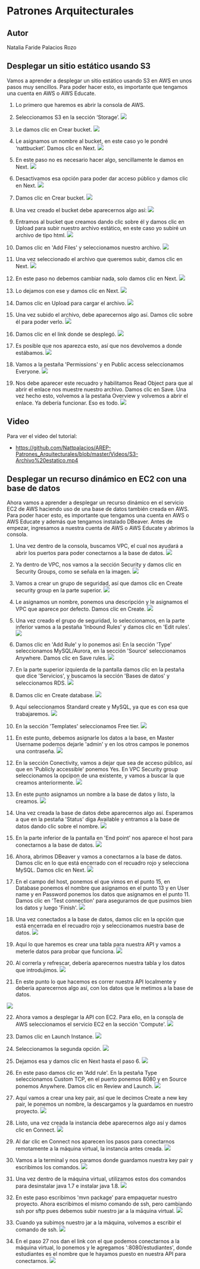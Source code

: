# Patrones Arquitecturales

## Autor

Natalia Faride Palacios Rozo

## Desplegar un sitio estático usando S3

Vamos a aprender a desplegar un sitio estático usando S3 en AWS en unos pasos muy sencillos. Para poder hacer esto, es importante que tengamos una cuenta en AWS o AWS Educate.

1. Lo primero que haremos es abrir la consola de AWS.
2. Seleccionamos S3 en la sección ‘Storage’.
![](https://raw.githubusercontent.com/Nattpalacios/AREP-Patrones_Arquitecturales/master/ImagenesPuntoUno/1.png)

3. Le damos clic en Crear bucket.
![](https://raw.githubusercontent.com/Nattpalacios/AREP-Patrones_Arquitecturales/master/ImagenesPuntoUno/2.png)

4. Le asignamos un nombre al bucket, en este caso yo le pondré ‘nattbucket’. Damos clic en Next.
![](https://raw.githubusercontent.com/Nattpalacios/AREP-Patrones_Arquitecturales/master/ImagenesPuntoUno/3.png)

5. En este paso no es necesario hacer algo, sencillamente le damos en Next.
![](https://raw.githubusercontent.com/Nattpalacios/AREP-Patrones_Arquitecturales/master/ImagenesPuntoUno/4.png)

6. Desactivamos esa opción para poder dar acceso público y damos clic en Next.
![](https://raw.githubusercontent.com/Nattpalacios/AREP-Patrones_Arquitecturales/master/ImagenesPuntoUno/5.png)

7. Damos clic en Crear bucket.
![](https://raw.githubusercontent.com/Nattpalacios/AREP-Patrones_Arquitecturales/master/ImagenesPuntoUno/6.png)

8. Una vez creado el bucket debe aparecernos algo así:
![](https://raw.githubusercontent.com/Nattpalacios/AREP-Patrones_Arquitecturales/master/ImagenesPuntoUno/7.png)

9. Entramos al bucket que creamos dando clic sobre él y damos clic en Upload para subir nuestro archivo estático, en este caso yo subiré un archivo de tipo html.
![](https://raw.githubusercontent.com/Nattpalacios/AREP-Patrones_Arquitecturales/master/ImagenesPuntoUno/8.png)

10. Damos clic en 'Add Files' y seleccionamos nuestro archivo.
![](https://raw.githubusercontent.com/Nattpalacios/AREP-Patrones_Arquitecturales/master/ImagenesPuntoUno/9.png)

11. Una vez seleccionado el archivo que queremos subir, damos clic en Next.
![](https://raw.githubusercontent.com/Nattpalacios/AREP-Patrones_Arquitecturales/master/ImagenesPuntoUno/10.png)

12. En este paso no debemos cambiar nada, solo damos clic en Next.
![](https://raw.githubusercontent.com/Nattpalacios/AREP-Patrones_Arquitecturales/master/ImagenesPuntoUno/11.png)

13. Lo dejamos con ese y damos clic en Next.
![](https://raw.githubusercontent.com/Nattpalacios/AREP-Patrones_Arquitecturales/master/ImagenesPuntoUno/12.png)

14. Damos clic en Upload para cargar el archivo.
![](https://raw.githubusercontent.com/Nattpalacios/AREP-Patrones_Arquitecturales/master/ImagenesPuntoUno/13.png)

15. Una vez subido el archivo, debe aparecernos algo así. Damos clic sobre él para poder verlo.
![](https://raw.githubusercontent.com/Nattpalacios/AREP-Patrones_Arquitecturales/master/ImagenesPuntoUno/14.png)

16. Damos clic en el link donde se desplegó.
![](https://raw.githubusercontent.com/Nattpalacios/AREP-Patrones_Arquitecturales/master/ImagenesPuntoUno/15.png)

17. Es posible que nos aparezca esto, así que nos devolvemos a donde estábamos.
![](https://raw.githubusercontent.com/Nattpalacios/AREP-Patrones_Arquitecturales/master/ImagenesPuntoUno/16.png)

18. Vamos a la pestaña 'Permissions' y en Public access seleccionamos Everyone.
![](https://raw.githubusercontent.com/Nattpalacios/AREP-Patrones_Arquitecturales/master/ImagenesPuntoUno/17.png)

19. Nos debe aparecer este recuadro y habilitamos Read Object para que al abrir el enlace nos muestre nuestro archivo. Damos clic en Save. Una vez hecho esto, volvemos a la pestaña Overview y volvemos a abrir el enlace. Ya debería funcionar. Eso es todo.
![](https://raw.githubusercontent.com/Nattpalacios/AREP-Patrones_Arquitecturales/master/ImagenesPuntoUno/18.png)

## Video

Para ver el video del tutorial:
- https://github.com/Nattpalacios/AREP-Patrones_Arquitecturales/blob/master/Videos/S3-Archivo%20estatico.mp4

## Desplegar un recurso dinámico en EC2 con una base de datos

Ahora vamos a aprender a desplegar un recurso dinámico en el servicio EC2 de AWS haciendo uso de una base de datos también creada en AWS. Para poder hacer esto, es importante que tengamos una cuenta en AWS o AWS Educate y además que tengamos instalado DBeaver. Antes de empezar, ingresamos a nuestra cuenta de AWS o AWS Educate y abrimos la consola.

1. Una vez dentro de la consola, buscamos VPC, el cual nos ayudará a abrir los puertos para poder conectarnos a la base de datos.
![](https://raw.githubusercontent.com/Nattpalacios/AREP-Patrones_Arquitecturales/master/Imagenes/1.png)

2. Ya dentro de VPC, nos vamos a la sección Security y damos clic en Security Groups, como se señala en la imagen.
![](https://raw.githubusercontent.com/Nattpalacios/AREP-Patrones_Arquitecturales/master/Imagenes/2.png)

3. Vamos a crear un grupo de seguridad, así que damos clic en Create security group en la parte superior.
![](https://raw.githubusercontent.com/Nattpalacios/AREP-Patrones_Arquitecturales/master/Imagenes/3.png)

4. Le asignamos un nombre, ponemos una descripción y le asignamos el VPC que aparece por defecto. Damos clic en Create.
![](https://raw.githubusercontent.com/Nattpalacios/AREP-Patrones_Arquitecturales/master/Imagenes/4.png)

5. Una vez creado el grupo de seguridad, lo seleccionamos, en la parte inferior vamos a la pestaña 'Inbound Rules' y damos clic en 'Edit rules'.
![](https://raw.githubusercontent.com/Nattpalacios/AREP-Patrones_Arquitecturales/master/Imagenes/8.png)

6. Damos clic en 'Add Rule' y lo ponemos así: En la sección 'Type' seleccionamos MySQL/Aurora, en la sección 'Source' seleccionamos Anywhere. Damos clic en Save rules.
![](https://raw.githubusercontent.com/Nattpalacios/AREP-Patrones_Arquitecturales/master/Imagenes/10.png)

7. En la parte superior izquierda de la pantalla damos clic en la pestaña que dice 'Servicios', y buscamos la sección 'Bases de datos' y seleccionamos RDS.
![](https://raw.githubusercontent.com/Nattpalacios/AREP-Patrones_Arquitecturales/master/Imagenes/13.png)

8. Damos clic en Create database.
![](https://raw.githubusercontent.com/Nattpalacios/AREP-Patrones_Arquitecturales/master/Imagenes/14.png)

9. Aquí seleccionamos Standard create y MySQL, ya que es con esa que trabajaremos.
![](https://raw.githubusercontent.com/Nattpalacios/AREP-Patrones_Arquitecturales/master/Imagenes/16.PNG)

10. En la sección 'Templates' seleccionamos Free tier.
![](https://raw.githubusercontent.com/Nattpalacios/AREP-Patrones_Arquitecturales/master/Imagenes/17.PNG)

11. En este punto, debemos asignarle los datos a la base, en Master Username podemos dejarle 'admin' y en los otros campos le ponemos una contraseña.
![](https://raw.githubusercontent.com/Nattpalacios/AREP-Patrones_Arquitecturales/master/Imagenes/18.PNG)

12. En la sección Conectivity, vamos a dejar que sea de acceso público, así que en 'Publicly accessible' ponemos Yes. En VPC Security group seleccionamos la opcipon de una existente, y vamos a buscar la que creamos anteriormente.
![](https://raw.githubusercontent.com/Nattpalacios/AREP-Patrones_Arquitecturales/master/Imagenes/20.PNG)

13. En este punto asignamos un nombre a la base de datos y listo, la creamos.
![](https://raw.githubusercontent.com/Nattpalacios/AREP-Patrones_Arquitecturales/master/Imagenes/21.PNG)

14. Una vez creada la base de datos debe aparecernos algo así. Esperamos a que en la pestaña 'Status' diga Available y entramos a la base de datos dando clic sobre el nombre.
![](https://raw.githubusercontent.com/Nattpalacios/AREP-Patrones_Arquitecturales/master/Imagenes/23.PNG)

15. En la parte inferior de la pantalla en 'End point' nos aparece el host para conectarnos a la base de datos.
![](https://raw.githubusercontent.com/Nattpalacios/AREP-Patrones_Arquitecturales/master/Imagenes/24.PNG)

16. Ahora, abrimos DBeaver y vamos a conectarnos a la base de datos. Damos clic en lo que está encerrado con el recuadro rojo y selecciona MySQL. Damos clic en Next.
![](https://raw.githubusercontent.com/Nattpalacios/AREP-Patrones_Arquitecturales/master/Imagenes/26.PNG)

17. En el campo del host, ponemos el que vimos en el punto 15, en Database ponemos el nombre que asignamos en el punto 13 y en User name y en Password ponemos los datos que asignamos en el punto 11. Damos clic en 'Test connection' para asegurarnos de que pusimos bien los datos y luego 'Finish'.
![](https://raw.githubusercontent.com/Nattpalacios/AREP-Patrones_Arquitecturales/master/Imagenes/27.PNG)

18. Una vez conectados a la base de datos, damos clic en la opción que está encerrada en el recuadro rojo y seleccionamos nuestra base de datos. 
![](https://raw.githubusercontent.com/Nattpalacios/AREP-Patrones_Arquitecturales/master/Imagenes/30.PNG)

19. Aquí lo que haremos es crear una tabla para nuestra API y vamos a meterle datos para probar que funciona.
![](https://raw.githubusercontent.com/Nattpalacios/AREP-Patrones_Arquitecturales/master/Imagenes/31.PNG)

20. Al correrla y refrescar, debería aparecernos nuestra tabla y los datos que introdujimos.
![](https://raw.githubusercontent.com/Nattpalacios/AREP-Patrones_Arquitecturales/master/Imagenes/32.PNG)

21. En este punto lo que hacemos es correr nuestra API localmente y debería aparecernos algo así, con los datos que le metimos a la base de datos.

![](https://raw.githubusercontent.com/Nattpalacios/AREP-Patrones_Arquitecturales/master/Imagenes/33.PNG)

22. Ahora vamos a desplegar la API con EC2. Para ello, en la consola de AWS seleccionamos el servicio EC2 en la sección 'Compute'.
![](https://raw.githubusercontent.com/Nattpalacios/AREP-Patrones_Arquitecturales/master/Imagenes/34.PNG)

23. Damos clic en Launch Instance.
![](https://raw.githubusercontent.com/Nattpalacios/AREP-Patrones_Arquitecturales/master/Imagenes/35.PNG)

24. Seleccionamos la segunda opción.
![](https://raw.githubusercontent.com/Nattpalacios/AREP-Patrones_Arquitecturales/master/Imagenes/36.png)

25. Dejamos esa y damos clic en Next hasta el paso 6.
![](https://raw.githubusercontent.com/Nattpalacios/AREP-Patrones_Arquitecturales/master/Imagenes/37.png)

26. En este paso damos clic en 'Add rule'. En la pestaña Type seleccionamos Custom TCP, en el puerto ponemos 8080 y en Source ponemos Anywhere. Damos clic en Review and Launch.
![](https://raw.githubusercontent.com/Nattpalacios/AREP-Patrones_Arquitecturales/master/Imagenes/41.png)

27. Aquí vamos a crear una key pair, así que le decimos Create a new key pair, le ponemos un nombre, la descargamos y la guardamos en nuestro proyecto.
![](https://raw.githubusercontent.com/Nattpalacios/AREP-Patrones_Arquitecturales/master/Imagenes/42.png)

28. Listo, una vez creada la instancia debe aparecernos algo así y damos clic en Connect.
![](https://raw.githubusercontent.com/Nattpalacios/AREP-Patrones_Arquitecturales/master/Imagenes/44.png)

27. Al dar clic en Connect nos aparecen los pasos para conectarnos remotamente a la máquina virtual, la instancia antes creada.
![](https://raw.githubusercontent.com/Nattpalacios/AREP-Patrones_Arquitecturales/master/Imagenes/45.png)

28. Vamos a la terminal y nos paramos donde guardamos nuestra key pair y escribimos los comandos.
![](https://raw.githubusercontent.com/Nattpalacios/AREP-Patrones_Arquitecturales/master/Imagenes/46.png)

29. Una vez dentro de la máquina virtual, utilizamos estos dos comandos para desinstalar java 1.7 e instalar java 1.8.
![](https://raw.githubusercontent.com/Nattpalacios/AREP-Patrones_Arquitecturales/master/Imagenes/50.PNG)

30. En este paso escribimos 'mvn package' para empaquetar nuestro proyecto. Ahora escribimos el mismo comando de ssh, pero cambiando ssh por sftp pues debemos subir nuestro jar a la máquina virtual.
![](https://raw.githubusercontent.com/Nattpalacios/AREP-Patrones_Arquitecturales/master/Imagenes/47.png)

31. Cuando ya subimos nuestro jar a la máquina, volvemos a escribir el comando de ssh.
![](https://raw.githubusercontent.com/Nattpalacios/AREP-Patrones_Arquitecturales/master/Imagenes/48.png)

32. En el paso 27 nos dan el link con el que podemos conectarnos a la máquina virtual, lo ponemos y le agregamos ':8080/estudiantes', donde estudiantes es el nombre que le hayamos puesto en nuestra API para conectarnos.
![](https://raw.githubusercontent.com/Nattpalacios/AREP-Patrones_Arquitecturales/master/Imagenes/49.png)
